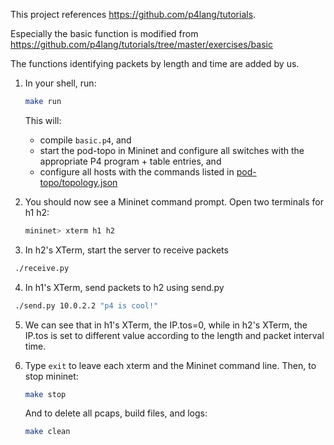 This project references https://github.com/p4lang/tutorials. 

Especially the basic function is modified from https://github.com/p4lang/tutorials/tree/master/exercises/basic

The functions identifying packets by length and time are added by us. 

1. In your shell, run:
   ```bash
   make run
   ```
   This will:
   * compile `basic.p4`, and
   * start the pod-topo in Mininet and configure all switches with
   the appropriate P4 program + table entries, and
   * configure all hosts with the commands listed in
   [pod-topo/topology.json](./pod-topo/topology.json)

2. You should now see a Mininet command prompt. Open two terminals for h1 h2:
   ```bash
   mininet> xterm h1 h2
   ```
3. In h2's XTerm, start the server to receive packets
  ```bash
   ./receive.py
  ```
4. In h1's XTerm, send packets to h2 using send.py
  ```bash
   ./send.py 10.0.2.2 "p4 is cool!"
  ```
5. We can see that in h1's XTerm, the IP.tos=0, while in h2's XTerm, the IP.tos is set to different value according to the length and packet interval time. 

6. Type `exit` to leave each xterm and the Mininet command line.
   Then, to stop mininet:
   ```bash
   make stop
   ```
   And to delete all pcaps, build files, and logs:
   ```bash
   make clean
   ```

